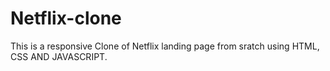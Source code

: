 # Netflix-clone
This is a responsive Clone of Netflix landing page from sratch using HTML, CSS AND JAVASCRIPT.
